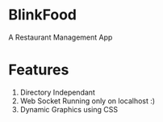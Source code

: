 # BlinkFood
A Restaurant Management App

# Features
  1. Directory Independant
  2. Web Socket Running only on localhost :)
  3. Dynamic Graphics using CSS

